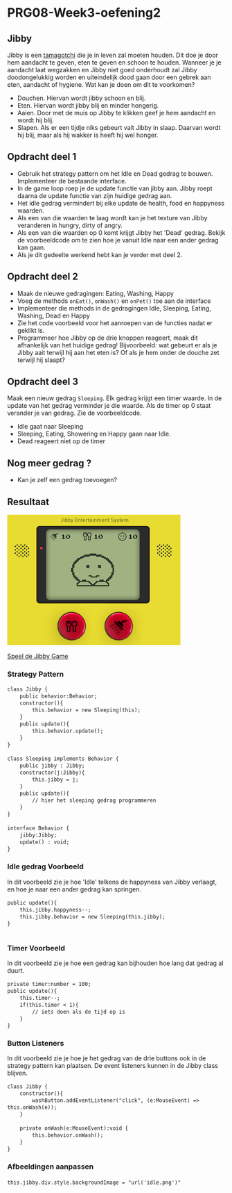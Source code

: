 # PRG08-Week3-oefening2

## Jibby

Jibby is een [tamagotchi](https://en.wikipedia.org/wiki/Tamagotchi) die je in leven zal moeten houden. Dit doe je door hem aandacht te geven, eten te geven en schoon te houden. Wanneer je je aandacht laat wegzakken en Jibby niet goed onderhoudt zal Jibby doodongelukkig worden en uiteindelijk dood gaan door een gebrek aan eten, aandacht of hygiene. Wat kan je doen om dit te voorkomen?

- Douchen. Hiervan wordt jibby schoon en blij. 
- Eten. Hiervan wordt jibby blij en minder hongerig.
- Aaien. Door met de muis op Jibby te klikken geef je hem aandacht en wordt hij blij. 
- Slapen. Als er een tijdje niks gebeurt valt Jibby in slaap. Daarvan wordt hij blij, maar als hij wakker is heeft hij wel honger.

## Opdracht deel 1

- Gebruik het strategy pattern om het Idle en Dead gedrag te bouwen. Implementeer de bestaande interface.
- In de game loop roep je de update functie van jibby aan. Jibby roept daarna de update functie van zijn huidige gedrag aan.
- Het idle gedrag vermindert bij elke update de health, food en happyness waarden.
- Als een van die waarden te laag wordt kan je het texture van Jibby veranderen in hungry, dirty of angry.
- Als een van die waarden op 0 komt krijgt Jibby het 'Dead' gedrag. Bekijk de voorbeeldcode om te zien hoe je vanuit Idle naar een ander gedrag kan gaan.
- Als je dit gedeelte werkend hebt kan je verder met deel 2.

## Opdracht deel 2

- Maak de nieuwe gedragingen: Eating, Washing, Happy
- Voeg de methods `onEat()`, `onWash()` en `onPet()` toe aan de interface
- Implementeer die methods in de gedragingen Idle, Sleeping, Eating, Washing, Dead en Happy
- Zie het code voorbeeld voor het aanroepen van de functies nadat er geklikt is.
- Programmeer hoe Jibby op de drie knoppen reageert, maak dit afhankelijk van het huidige gedrag! Bijvoorbeeld: wat gebeurt er als je Jibby aait terwijl hij aan het eten is? Of als je hem onder de douche zet terwijl hij slaapt?

## Opdracht deel 3

Maak een nieuw gedrag `Sleeping`. Elk gedrag krijgt een timer waarde. In de update van het gedrag verminder je die waarde. Als de timer op 0 staat verander je van gedrag. Zie de voorbeeldcode.

- Idle gaat naar Sleeping 
- Sleeping, Eating, Showering en Happy gaan naar Idle. 
- Dead reageert niet op de timer

## Nog meer gedrag ?

- Kan je zelf een gedrag toevoegen?

## Resultaat

![Jibby](jibbyresult.png?raw=true "Jibby")

[Speel de Jibby Game](https://hr-cmgt.github.io/PRG08-Week3-oefening2-completed/)

### Strategy Pattern

```
class Jibby {
    public behavior:Behavior;
    constructor(){
        this.behavior = new Sleeping(this);
    }
    public update(){
        this.behavior.update();
    }
}

class Sleeping implements Behavior {
    public jibby : Jibby;
    constructor(j:Jibby){
        this.jibby = j;
    }
    public update(){
        // hier het sleeping gedrag programmeren
    }
}

interface Behavior {
    jibby:Jibby;
    update() : void;
}
```

### Idle gedrag Voorbeeld

In dit voorbeeld zie je hoe 'Idle' telkens de happyness van Jibby verlaagt, en hoe je naar een ander gedrag kan springen.
```
public update(){
    this.jibby.happyness--;
    this.jibby.behavior = new Sleeping(this.jibby);
}
        
```

### Timer Voorbeeld

In dit voorbeeld zie je hoe een gedrag kan bijhouden hoe lang dat gedrag al duurt.
```
private timer:number = 100;
public update(){
    this.timer--;
    if(this.timer < 1){
        // iets doen als de tijd op is
    }
}
```

### Button Listeners 

In dit voorbeeld zie je hoe je het gedrag van de drie buttons ook in de strategy pattern kan plaatsen. De event listeners kunnen in de Jibby class blijven.

```
class Jibby {
    constructor(){
        washButton.addEventListener("click", (e:MouseEvent) => this.onWash(e));
    }

    private onWash(e:MouseEvent):void {
        this.behavior.onWash();
    }
}
```
### Afbeeldingen aanpassen

`this.jibby.div.style.backgroundImage = "url('idle.png')"`
